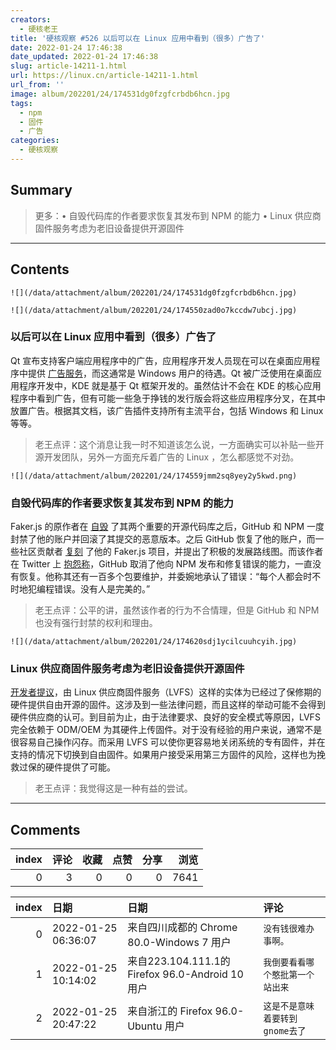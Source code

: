 ```yaml
---
creators:
  - 硬核老王
title: '硬核观察 #526 以后可以在 Linux 应用中看到（很多）广告了'
date: 2022-01-24 17:46:38
date_updated: 2022-01-24 17:46:38
slug: article-14211-1.html
url: https://linux.cn/article-14211-1.html
url_from: ''
image: album/202201/24/174531dg0fzgfcrbdb6hcn.jpg
tags:
  - npm
  - 固件
  - 广告
categories:
  - 硬核观察
---
```


## Summary

> 更多：• 自毁代码库的作者要求恢复其发布到 NPM 的能力 • Linux 供应商固件服务考虑为老旧设备提供开源固件

***

<!-- more -->

## Contents

`![](/data/attachment/album/202201/24/174531dg0fzgfcrbdb6hcn.jpg)`

`![](/data/attachment/album/202201/24/174550zad0o7kccdw7ubcj.jpg)`

### 以后可以在 Linux 应用中看到（很多）广告了

Qt 宣布支持客户端应用程序中的广告，应用程序开发人员现在可以在桌面应用程序中提供 [广告服务](https://www.qt.io/blog/monetizing-cross-platform-use-cases-faster-and-easier-with-qt-digital-advertising-platform)，而这通常是 Windows 用户的待遇。Qt 被广泛使用在桌面应用程序开发中，KDE 就是基于 Qt 框架开发的。虽然估计不会在 KDE 的核心应用程序中看到广告，但有可能一些急于挣钱的发行版会将这些应用程序分叉，在其中放置广告。根据其文档，该广告插件支持所有主流平台，包括 Windows 和 Linux 等等。

> 
> 老王点评：这个消息让我一时不知道该怎么说，一方面确实可以补贴一些开源开发团队，另外一方面充斥着广告的 Linux ，怎么都感觉不对劲。
> 
> 
> 

`![](/data/attachment/album/202201/24/174559jmm2sq8yey2y5kwd.png)`

### 自毁代码库的作者要求恢复其发布到 NPM 的能力

Faker.js 的原作者在 [自毁](https://linux.cn/article-14167-1.html) 了其两个重要的开源代码库之后，GitHub 和 NPM 一度封禁了他的账户并回滚了其提交的恶意版本。之后 GitHub 恢复了他的账户，而一些社区贡献者 [复刻](https://linux.cn/article-14188-1.html) 了他的 Faker.js 项目，并提出了积极的发展路线图。而该作者在 Twitter 上 [抱怨称](https://twitter.com/marak/status/1484185867027685376)，GitHub 取消了他向 NPM 发布和修复错误的能力，一直没有恢复。他称其还有一百多个包要维护，并委婉地承认了错误：“每个人都会时不时地犯编程错误。没有人是完美的。”

> 
> 老王点评：公平的讲，虽然该作者的行为不合情理，但是 GitHub 和 NPM 也没有强行封禁的权利和理由。
> 
> 
> 

`![](/data/attachment/album/202201/24/174620sdj1ycilcuuhcyih.jpg)`

### Linux 供应商固件服务考虑为老旧设备提供开源固件

[开发者提议](https://www.phoronix.com/scan.php?page=news_item&px=LVFS-Alternative-Firmware)，由 Linux 供应商固件服务（LVFS）这样的实体为已经过了保修期的硬件提供自由开源的固件。这涉及到一些法律问题，而且这样的举动可能不会得到硬件供应商的认可。到目前为止，由于法律要求、良好的安全模式等原因，LVFS 完全依赖于 ODM/OEM 为其硬件上传固件。对于没有经验的用户来说，通常不是很容易自己操作闪存。而采用 LVFS 可以使你更容易地关闭系统的专有固件，并在支持的情况下切换到自由固件。如果用户接受采用第三方固件的风险，这样也为挽救过保的硬件提供了可能。

> 
> 老王点评：我觉得这是一种有益的尝试。
> 
> 
>

***

## Comments


|   index |   评论 |   收藏 |   点赞 |   分享 |   浏览 |
|--------:|-------:|-------:|-------:|-------:|-------:|
|       0 |      3 |      0 |      0 |      0 |   7641 |

|   index | 日期                | 日期                                             | 评论                             |
|--------:|:--------------------|:-------------------------------------------------|:---------------------------------|
|       0 | 2022-01-25 06:36:07 | 来自四川成都的 Chrome 80.0-Windows 7 用户        | `没有钱很难办事啊。`             |
|       1 | 2022-01-25 10:14:02 | 来自223.104.111.1的 Firefox 96.0-Android 10 用户 | `我倒要看看哪个憨批第一个站出来` |
|       2 | 2022-01-25 20:47:22 | 来自浙江的 Firefox 96.0-Ubuntu 用户              | `这是不是意味着要转到gnome去了`  |
